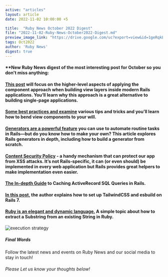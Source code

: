 ```yaml
---
active: "articles"
layout: article
date: 2022-11-02 10:00:00 +5

title:  "Ruby News October 2022 Digest"
file: "2022-11-02-Ruby-News-October2022-Digest.md"
preview_image_link: "https://drive.google.com/uc?export=view&id=1geRqkLh_l9SfFpkji0RrWzFYNQ8Os6Z-"
tags: Oct2022
author: 'Ruby News'
digest: true
---
```


#### **New Ruby News digest of the most interesting post for October so you don't miss anything:
#### [This post](https://evilmartians.com/chronicles/viewcomponent-in-the-wild-building-modern-rails-frontends) will focus on the higher-level aspects of applying the component approach when building view layers inside modern Rails applications. You’ll learn why this approach is a great alternative to building single-page applications.

#### [Some best practices and examine](https://evilmartians.com/chronicles/viewcomponent-in-the-wild-supercharging-your-components) various tips and tricks and you’ll learn how to bend view components to your will.

#### [Generators are a powerful feature](https://www.honeybadger.io/blog/build-a-rails-generator/) you can use to automate routine tasks in Rails—but do you know how to make your own? This article explores Rails generators in depth, including how to build a generator from scratch.

#### [Content Security Policy](https://kukicola.io/posts/securing-rails-app-with-csp/) - a handy mechanism that can protect our app from XSS attacks. It’s not Rails-specific, it can (or even should) be implemented in every web application but Rails provides great helpers to make implementation even easier.

#### [The In-depth Guide](https://pawelurbanek.com/rails-active-record-caching) to Caching ActiveRecord SQL Queries in Rails.

#### [In this post](http://www.ahmednadar.com/posts/setup-tailwindcss-and-esbuild-on-rails-7), the author explains how to set up TailwindCSS and esbuild on Rails 7.

#### [Ruby is an elegant and dynamic language.](https://www.bootrails.com/blog/ruby-substring/) A simple topic about how to extract a Substring from an existing String in Ruby.

![execution strategy](https://drive.google.com/uc?export=view&id=14nQ7DE7bBMB6-58ZwDF39ALxxC7y8njN)
##### Final Words

Follow the latest news and events on Ruby News and our social media to stay in touch!

###### Please Let us know your thoughts below!
